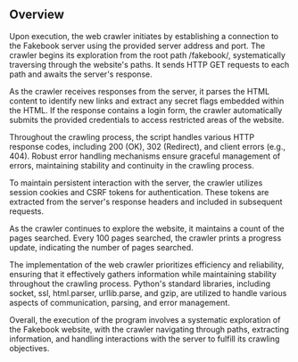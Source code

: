 ## Overview

Upon execution, the web crawler initiates by establishing a connection to the Fakebook server using the provided server address and port. The crawler begins its exploration from the root path /fakebook/, systematically traversing through the website's paths. It sends HTTP GET requests to each path and awaits the server's response.

As the crawler receives responses from the server, it parses the HTML content to identify new links and extract any secret flags embedded within the HTML. If the response contains a login form, the crawler automatically submits the provided credentials to access restricted areas of the website.

Throughout the crawling process, the script handles various HTTP response codes, including 200 (OK), 302 (Redirect), and client errors (e.g., 404). Robust error handling mechanisms ensure graceful management of errors, maintaining stability and continuity in the crawling process.

To maintain persistent interaction with the server, the crawler utilizes session cookies and CSRF tokens for authentication. These tokens are extracted from the server's response headers and included in subsequent requests.

As the crawler continues to explore the website, it maintains a count of the pages searched. Every 100 pages searched, the crawler prints a progress update, indicating the number of pages searched.

The implementation of the web crawler prioritizes efficiency and reliability, ensuring that it effectively gathers information while maintaining stability throughout the crawling process. Python's standard libraries, including socket, ssl, html.parser, urllib.parse, and gzip, are utilized to handle various aspects of communication, parsing, and error management.

Overall, the execution of the program involves a systematic exploration of the Fakebook website, with the crawler navigating through paths, extracting information, and handling interactions with the server to fulfill its crawling objectives.
